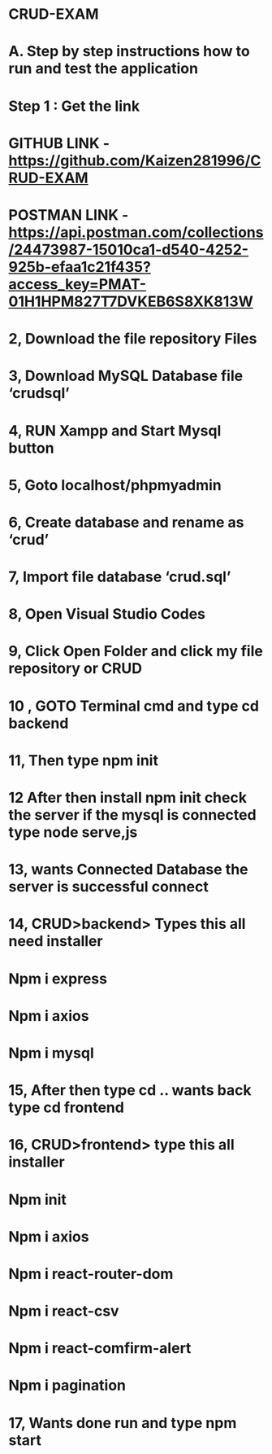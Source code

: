 # CRUD-EXAM
# A. Step by step instructions how to run  and test the application

# Step 1 : Get the link
# GITHUB LINK  - https://github.com/Kaizen281996/CRUD-EXAM
# POSTMAN LINK - https://api.postman.com/collections/24473987-15010ca1-d540-4252-925b-efaa1c21f435?access_key=PMAT-01H1HPM827T7DVKEB6S8XK813W

# 2, Download the file repository Files
# 3, Download MySQL Database file ‘crudsql’
# 4, RUN Xampp and Start Mysql button
# 5, Goto localhost/phpmyadmin
# 6, Create database and rename as ‘crud’
# 7, Import file database ‘crud.sql’
# 8, Open Visual Studio Codes
# 9, Click Open Folder and click my file repository or CRUD
# 10 , GOTO Terminal cmd and type cd backend
# 11, Then type npm init
# 12 After then install npm init check the server if the mysql is connected type node serve,js
# 13, wants Connected Database the server is successful connect
# 14, CRUD>backend> Types this all need installer
#   Npm i express
#   Npm i axios
# 	Npm i mysql
# 15, After then type cd .. wants back type cd frontend 
# 16, CRUD>frontend> type this all installer
#	Npm init
#	Npm i axios
#	Npm i react-router-dom
#	Npm i react-csv
#	Npm i react-comfirm-alert
#	Npm i pagination

# 17, Wants done run and type npm start
